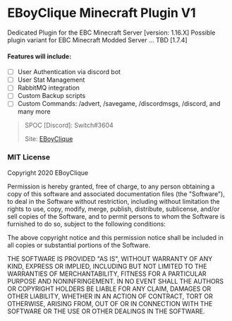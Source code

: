 # EBoyClique Minecraft Plugin V1

Dedicated Plugin for the EBC Minecraft Server [version: 1.16.X]
Possible plugin variant for EBC Minecraft Modded Server ... TBD [1.7.4]
#### Features will include:
- [ ] User Authentication via discord bot
- [ ]  User Stat Management
- [ ]  RabbitMQ integration
- [ ]  Custom Backup scripts
- [ ] Custom Commands: /advert, /savegame, /discordmsgs, /discord, and many more

> SPOC [Discord]: Switch#3604
>
> Site: [EBoyClique](https://eboyclique.com/)

### MIT License
Copyright 2020 EBoyClique

Permission is hereby granted, free of charge, to any person obtaining a copy of this software and associated documentation files (the "Software"), to deal in the Software without restriction, including without limitation the rights to use, copy, modify, merge, publish, distribute, sublicense, and/or sell copies of the Software, and to permit persons to whom the Software is furnished to do so, subject to the following conditions:

The above copyright notice and this permission notice shall be included in all copies or substantial portions of the Software.

THE SOFTWARE IS PROVIDED "AS IS", WITHOUT WARRANTY OF ANY KIND, EXPRESS OR IMPLIED, INCLUDING BUT NOT LIMITED TO THE WARRANTIES OF MERCHANTABILITY, FITNESS FOR A PARTICULAR PURPOSE AND NONINFRINGEMENT. IN NO EVENT SHALL THE AUTHORS OR COPYRIGHT HOLDERS BE LIABLE FOR ANY CLAIM, DAMAGES OR OTHER LIABILITY, WHETHER IN AN ACTION OF CONTRACT, TORT OR OTHERWISE, ARISING FROM, OUT OF OR IN CONNECTION WITH THE SOFTWARE OR THE USE OR OTHER DEALINGS IN THE SOFTWARE.
